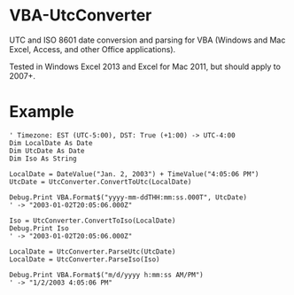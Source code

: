 # VBA-UtcConverter

UTC and ISO 8601 date conversion and parsing for VBA (Windows and Mac Excel, Access, and other Office applications).

Tested in Windows Excel 2013 and Excel for Mac 2011, but should apply to 2007+.

# Example

```VB.net
' Timezone: EST (UTC-5:00), DST: True (+1:00) -> UTC-4:00
Dim LocalDate As Date
Dim UtcDate As Date
Dim Iso As String

LocalDate = DateValue("Jan. 2, 2003") + TimeValue("4:05:06 PM")
UtcDate = UtcConverter.ConvertToUtc(LocalDate)

Debug.Print VBA.Format$("yyyy-mm-ddTHH:mm:ss.000T", UtcDate)
' -> "2003-01-02T20:05:06.000Z"

Iso = UtcConverter.ConvertToIso(LocalDate)
Debug.Print Iso
' -> "2003-01-02T20:05:06.000Z"

LocalDate = UtcConverter.ParseUtc(UtcDate)
LocalDate = UtcConverter.ParseIso(Iso)

Debug.Print VBA.Format$("m/d/yyyy h:mm:ss AM/PM")
' -> "1/2/2003 4:05:06 PM"
```
